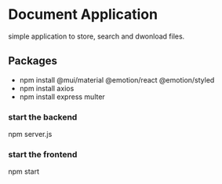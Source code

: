 # Document Application
simple application to store, search and dwonload files.

## Packages
* npm install @mui/material @emotion/react @emotion/styled
* npm install axios
* npm install express multer

### start the backend
npm server.js

### start the frontend
npm start
